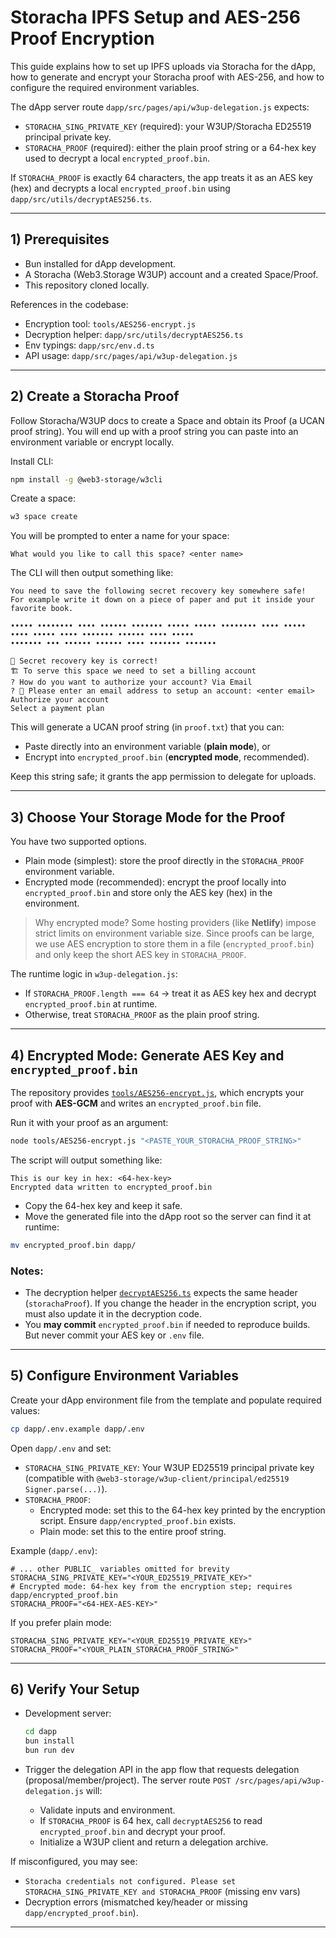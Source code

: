 # Storacha IPFS Setup and AES-256 Proof Encryption

This guide explains how to set up IPFS uploads via Storacha for the dApp, how to generate and encrypt your Storacha proof with AES-256, and how to configure the required environment variables.

The dApp server route `dapp/src/pages/api/w3up-delegation.js` expects:
- `STORACHA_SING_PRIVATE_KEY` (required): your W3UP/Storacha ED25519 principal private key.
- `STORACHA_PROOF` (required): either the plain proof string or a 64-hex key used to decrypt a local `encrypted_proof.bin`.

If `STORACHA_PROOF` is exactly 64 characters, the app treats it as an AES key (hex) and decrypts a local `encrypted_proof.bin` using `dapp/src/utils/decryptAES256.ts`.

---

## 1) Prerequisites
- Bun installed for dApp development.
- A Storacha (Web3.Storage W3UP) account and a created Space/Proof.
- This repository cloned locally.

References in the codebase:
- Encryption tool: `tools/AES256-encrypt.js`
- Decryption helper: `dapp/src/utils/decryptAES256.ts`
- Env typings: `dapp/src/env.d.ts`
- API usage: `dapp/src/pages/api/w3up-delegation.js`

---

## 2) Create a Storacha Proof

Follow Storacha/W3UP docs to create a Space and obtain its Proof (a UCAN proof string). You will end up with a proof string you can paste into an environment variable or encrypt locally.

Install CLI:

```bash
npm install -g @web3-storage/w3cli
```

Create a space:

```bash
w3 space create
```
You will be prompted to enter a name for your space:

```
What would you like to call this space? <enter name>
```

The CLI will then output something like:

```
You need to save the following secret recovery key somewhere safe!
For example write it down on a piece of paper and put it inside your favorite book.

••••• •••••••• •••• •••••• ••••••• ••••• ••••• •••••••• •••• ••••• •••• ••••• •••• ••••••• •••••• •••• •••••
••••••• ••• •••••• •••••• •••• ••••••• •••••••

🔐 Secret recovery key is correct!
🏗️ To serve this space we need to set a billing account
? How do you want to authorize your account? Via Email
? 📧 Please enter an email address to setup an account: <enter email>
Authorize your account
Select a payment plan
```

This will generate a UCAN proof string (in `proof.txt`) that you can:

* Paste directly into an environment variable (**plain mode**), or
* Encrypt into `encrypted_proof.bin` (**encrypted mode**, recommended).

Keep this string safe; it grants the app permission to delegate for uploads.

---

## 3) Choose Your Storage Mode for the Proof

You have two supported options.

- Plain mode (simplest): store the proof directly in the `STORACHA_PROOF` environment variable.
- Encrypted mode (recommended): encrypt the proof locally into `encrypted_proof.bin` and store only the AES key (hex) in the environment.

> Why encrypted mode?
> Some hosting providers (like **Netlify**) impose strict limits on environment variable size.
> Since proofs can be large, we use AES encryption to store them in a file (`encrypted_proof.bin`) and only keep the short AES key in `STORACHA_PROOF`.

The runtime logic in `w3up-delegation.js`:
- If `STORACHA_PROOF.length === 64` → treat it as AES key hex and decrypt `encrypted_proof.bin` at runtime.
- Otherwise, treat `STORACHA_PROOF` as the plain proof string.

---
## 4) Encrypted Mode: Generate AES Key and `encrypted_proof.bin`

The repository provides [`tools/AES256-encrypt.js`](../tools/AES256-encrypt.js), which encrypts your proof with **AES-GCM** and writes an `encrypted_proof.bin` file.

Run it with your proof as an argument:

```bash
node tools/AES256-encrypt.js "<PASTE_YOUR_STORACHA_PROOF_STRING>"
```

The script will output something like:

```
This is our key in hex: <64-hex-key>
Encrypted data written to encrypted_proof.bin
```

* Copy the 64-hex key and keep it safe.
* Move the generated file into the dApp root so the server can find it at runtime:

```bash
mv encrypted_proof.bin dapp/
```

### Notes:

* The decryption helper [`decryptAES256.ts`](../dapp/src/utils/decryptAES256.ts) expects the same header (`storachaProof`).
  If you change the header in the encryption script, you must also update it in the decryption code.
* You **may commit** `encrypted_proof.bin` if needed to reproduce builds.
  But never commit your AES key or `.env` file.

---

## 5) Configure Environment Variables

Create your dApp environment file from the template and populate required values:

```bash
cp dapp/.env.example dapp/.env
```

Open `dapp/.env` and set:

- `STORACHA_SING_PRIVATE_KEY`: Your W3UP ED25519 principal private key (compatible with `@web3-storage/w3up-client/principal/ed25519` `Signer.parse(...)`).
- `STORACHA_PROOF`:
  - Encrypted mode: set this to the 64-hex key printed by the encryption script. Ensure `dapp/encrypted_proof.bin` exists.
  - Plain mode: set this to the entire proof string.

Example (`dapp/.env`):

```dotenv
# ... other PUBLIC_ variables omitted for brevity
STORACHA_SING_PRIVATE_KEY="<YOUR_ED25519_PRIVATE_KEY>"
# Encrypted mode: 64-hex key from the encryption step; requires dapp/encrypted_proof.bin
STORACHA_PROOF="<64-HEX-AES-KEY>"
```

If you prefer plain mode:

```dotenv
STORACHA_SING_PRIVATE_KEY="<YOUR_ED25519_PRIVATE_KEY>"
STORACHA_PROOF="<YOUR_PLAIN_STORACHA_PROOF_STRING>"
```

---

## 6) Verify Your Setup

- Development server:
  ```bash
  cd dapp
  bun install
  bun run dev
  ```

- Trigger the delegation API in the app flow that requests delegation (proposal/member/project). The server route `POST /src/pages/api/w3up-delegation.js` will:
  - Validate inputs and environment.
  - If `STORACHA_PROOF` is 64 hex, call `decryptAES256` to read `encrypted_proof.bin` and decrypt your proof.
  - Initialize a W3UP client and return a delegation archive.

If misconfigured, you may see:
- `Storacha credentials not configured. Please set STORACHA_SING_PRIVATE_KEY and STORACHA_PROOF` (missing env vars)
- Decryption errors (mismatched key/header or missing `dapp/encrypted_proof.bin`).

---